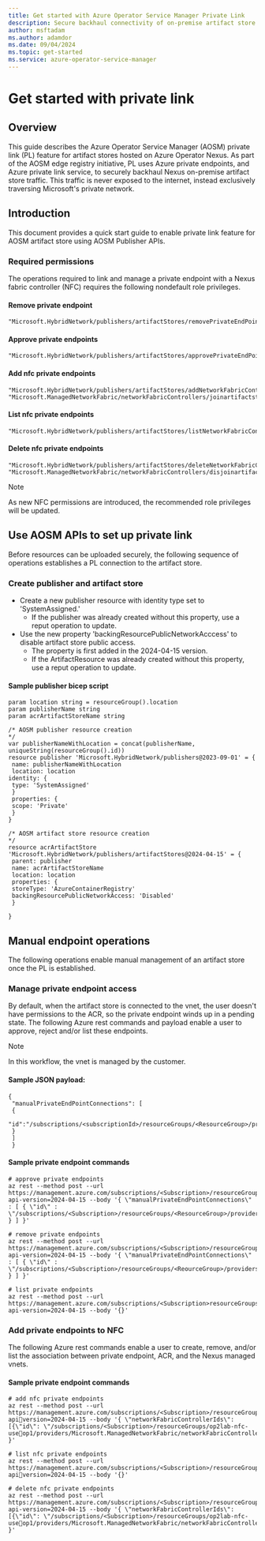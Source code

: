 ```yaml
---
title: Get started with Azure Operator Service Manager Private Link
description: Secure backhaul connectivity of on-premise artifact store hosted on Azure Operator Nexus
author: msftadam
ms.author: adamdor
ms.date: 09/04/2024
ms.topic: get-started
ms.service: azure-operator-service-manager
---
```


# Get started with private link

## Overview
This guide describes the Azure Operator Service Manager (AOSM) private link (PL) feature for artifact stores hosted on Azure Operator Nexus. As part of the AOSM edge registry initiative, PL uses Azure private endpoints, and Azure private link service, to securely backhaul Nexus on-premise artifact store traffic. This traffic is never exposed to the internet, instead exclusively traversing Microsoft's private network.

## Introduction
This document provides a quick start guide to enable private link feature for AOSM artifact store using AOSM Publisher APIs. 

### Required permissions 
The operations required to link and manage a private endpoint with a Nexus fabric controller (NFC) requires the following nondefault role privileges. 

#### Remove private endpoint
```
"Microsoft.HybridNetwork/publishers/artifactStores/removePrivateEndPoints/action"
```
#### Approve private endpoints
```
"Microsoft.HybridNetwork/publishers/artifactStores/approvePrivateEndPoints/action"
```
#### Add nfc private endpoints
```
"Microsoft.HybridNetwork/publishers/artifactStores/addNetworkFabricControllerEndPoints/action"
"Microsoft.ManagedNetworkFabric/networkFabricControllers/joinartifactstore/action"
```
#### List nfc private endpoints 
```
"Microsoft.HybridNetwork/publishers/artifactStores/listNetworkFabricControllerPrivateEndPoints/action"
```
#### Delete nfc private endpoints
```
"Microsoft.HybridNetwork/publishers/artifactStores/deleteNetworkFabricControllerEndPoints/action"
"Microsoft.ManagedNetworkFabric/networkFabricControllers/disjoinartifactstore/action"
```

> [!NOTE]
> As new NFC permissions are introduced, the recommended role privileges will be updated.

## Use AOSM APIs to set up private link 
Before resources can be uploaded securely, the following sequence of operations establishes a PL connection to the artifact store.

### Create publisher and artifact store
* Create a new publisher resource with identity type set to 'SystemAssigned.'
  - If the publisher was already created without this property, use a reput operation to update.
* Use the new property 'backingResourcePublicNetworkAcccess' to disable artifact store public access.
  - The property is first added in the 2024-04-15 version.
  - If the ArtifactResource was already created without this property, use a reput operation to update.

#### Sample publisher bicep script

```
param location string = resourceGroup().location
param publisherName string
param acrArtifactStoreName string

/* AOSM publisher resource creation
*/
var publisherNameWithLocation = concat(publisherName, uniqueString(resourceGroup().id))
resource publisher 'Microsoft.HybridNetwork/publishers@2023-09-01' = {
 name: publisherNameWithLocation
 location: location
identity: {
 type: 'SystemAssigned' 
 }
 properties: {
 scope: 'Private'
 }
}

/* AOSM artifact store resource creation
*/
resource acrArtifactStore 'Microsoft.HybridNetwork/publishers/artifactStores@2024-04-15' = {
 parent: publisher
 name: acrArtifactStoreName
 location: location
 properties: {
 storeType: 'AzureContainerRegistry'
 backingResourcePublicNetworkAccess: 'Disabled'
 }
 
}
```

## Manual endpoint operations 
The following operations enable manual management of an artifact store once the PL is established. 

### Manage private endpoint access
By default, when the artifact store is connected to the vnet, the user doesn't have permissions to the ACR, so the private endpoint winds up in a pending state. The following Azure rest commands and payload enable a user to approve, reject and/or list these endpoints.

> [!NOTE]
> In this workflow, the vnet is managed by the customer.
> 

#### Sample JSON payload:
```
{
 "manualPrivateEndPointConnections": [
 {
 "id":"/subscriptions/<subscriptionId>/resourceGroups/<ResourceGroup>/providers/Microsoft.Network/privateEndpoints/peName"
 }
 ]
 }
```

#### Sample private endpoint commands
```
# approve private endpoints
az rest --method post --url https://management.azure.com/subscriptions/<Subscription>/resourceGroups/<ResourceGroup>/providers/Microsoft.HybridNetwork/publishers/<Publisher>/artifactStores/<ArtifactStore>/approveprivateendpoints?api-version=2024-04-15 --body '{ \"manualPrivateEndPointConnections\" : [ { \"id\" : \"/subscriptions/<Subscription>/resourceGroups/<ResourceGroup>/providers/Microsoft.Network/privateEndpoints/peName\" } ] }'
```
```
# remove private endpoints
az rest --method post --url https://management.azure.com/subscriptions/<Subscription>/resourceGroups/<ResourceGroup>/providers/Microsoft.HybridNetwork/publishers/<Publisher>/artifactStores/<ArtifactStore>/removeprivateendpoints?api-version=2024-04-15 --body '{ \"manualPrivateEndPointConnections\" : [ { \"id\" : \"/subscriptions/<Subscription>/resourceGroups/<ReourceGroup>/providers/Microsoft.Network/privateEndpoints/peName\" } ] }'
```
```
# list private endpoints
az rest --method post --url https://management.azure.com/subscriptions/<Subscription>resourceGroups/<ResourceGroup>/providers/Microsoft.HybridNetwork/publishers/<Publisher>/artifactStores/<artifactStore>/listPrivateEndPoints?api-version=2024-04-15 --body '{}'
```

### Add private endpoints to NFC
The following Azure rest commands enable a user to create, remove, and/or list the association between private endpoint, ACR, and the Nexus managed vnets.

#### Sample private endpoint commands
```
# add nfc private endpoints
az rest --method post --url https://management.azure.com/subscriptions/<Subscription>/resourceGroups/<ResourceGroup>/providers/Microsoft.HybridNetwork/publishers/<Publisher>/artifactStores/<artifactStore>/addnetworkfabriccontrollerendpoints?apiversion=2024-04-15 --body '{ \"networkFabricControllerIds\":[{\"id\": \"/subscriptions/<Subscription>/resourceGroups/op2lab-nfc-useop1/providers/Microsoft.ManagedNetworkFabric/networkFabricControllers/op2labnfc01\"}] }'
```
```
# list nfc private endpoints
az rest --method post --url https://management.azure.com/subscriptions/<Subscription>/resourceGroups/<ResourceGroup>/providers/Microsoft.HybridNetwork/publishers/<Publisher>/artifactStores/<artifactStore>/listnetworkfabriccontrollerprivateendpoints?apiversion=2024-04-15 --body '{}'
```
```
# delete nfc private endpoints
az rest --method post --url https://management.azure.com/subscriptions/<Subscription>/resourceGroups/<ResourceGroup>/providers/Microsoft.HybridNetwork/publishers/<publisher>/artifactStores/<artifactStore>/deletenetworkfabriccontrollerendpoints?api-version=2024-04-15 --body '{ \"networkFabricControllerIds\":[{\"id\": \"/subscriptions/<Subscription>/resourceGroups/op2lab-nfc-useop1/providers/Microsoft.ManagedNetworkFabric/networkFabricControllers/op2labnfc01\"}] }'
```
